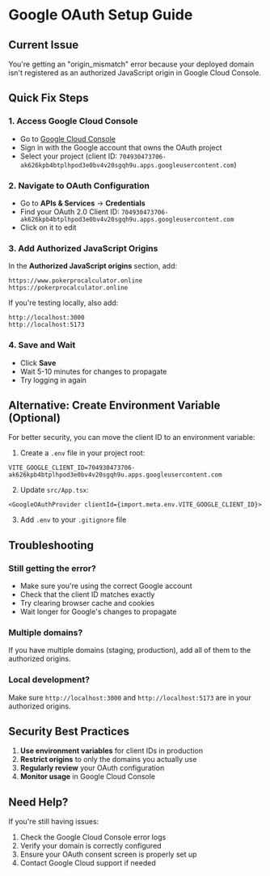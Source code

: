 # Google OAuth Setup Guide

## Current Issue
You're getting an "origin_mismatch" error because your deployed domain isn't registered as an authorized JavaScript origin in Google Cloud Console.

## Quick Fix Steps

### 1. Access Google Cloud Console
- Go to [Google Cloud Console](https://console.cloud.google.com/)
- Sign in with the Google account that owns the OAuth project
- Select your project (client ID: `704930473706-ak626kpb4btplhpod3e0bv4v20sgqh9u.apps.googleusercontent.com`)

### 2. Navigate to OAuth Configuration
- Go to **APIs & Services** → **Credentials**
- Find your OAuth 2.0 Client ID: `704930473706-ak626kpb4btplhpod3e0bv4v20sgqh9u.apps.googleusercontent.com`
- Click on it to edit

### 3. Add Authorized JavaScript Origins
In the **Authorized JavaScript origins** section, add:

```
https://www.pokerprocalculator.online
https://pokerprocalculator.online
```

If you're testing locally, also add:
```
http://localhost:3000
http://localhost:5173
```

### 4. Save and Wait
- Click **Save**
- Wait 5-10 minutes for changes to propagate
- Try logging in again

## Alternative: Create Environment Variable (Optional)

For better security, you can move the client ID to an environment variable:

1. Create a `.env` file in your project root:
```
VITE_GOOGLE_CLIENT_ID=704930473706-ak626kpb4btplhpod3e0bv4v20sgqh9u.apps.googleusercontent.com
```

2. Update `src/App.tsx`:
```tsx
<GoogleOAuthProvider clientId={import.meta.env.VITE_GOOGLE_CLIENT_ID}>
```

3. Add `.env` to your `.gitignore` file

## Troubleshooting

### Still getting the error?
- Make sure you're using the correct Google account
- Check that the client ID matches exactly
- Try clearing browser cache and cookies
- Wait longer for Google's changes to propagate

### Multiple domains?
If you have multiple domains (staging, production), add all of them to the authorized origins.

### Local development?
Make sure `http://localhost:3000` and `http://localhost:5173` are in your authorized origins.

## Security Best Practices

1. **Use environment variables** for client IDs in production
2. **Restrict origins** to only the domains you actually use
3. **Regularly review** your OAuth configuration
4. **Monitor usage** in Google Cloud Console

## Need Help?

If you're still having issues:
1. Check the Google Cloud Console error logs
2. Verify your domain is correctly configured
3. Ensure your OAuth consent screen is properly set up
4. Contact Google Cloud support if needed
